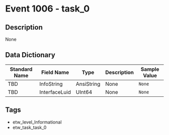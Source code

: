 # Event 1006 - task_0

## Description
None

## Data Dictionary
|Standard Name|Field Name|Type|Description|Sample Value|
|---|---|---|---|---|
|TBD|InfoString|AnsiString|None|`None`|
|TBD|InterfaceLuid|UInt64|None|`None`|

## Tags
* etw_level_Informational
* etw_task_task_0